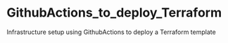 # GithubActions_to_deploy_Terraform
Infrastructure setup using GithubActions to deploy a Terraform template
